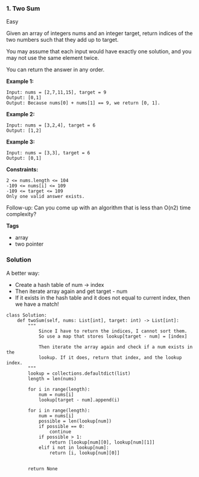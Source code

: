 ### 1. Two Sum
Easy

Given an array of integers nums and an integer target, return indices of the two numbers such that they add up to target.

You may assume that each input would have exactly one solution, and you may not use the same element twice.

You can return the answer in any order. 

**Example 1:**
```
Input: nums = [2,7,11,15], target = 9
Output: [0,1]
Output: Because nums[0] + nums[1] == 9, we return [0, 1].
```

**Example 2:**
```
Input: nums = [3,2,4], target = 6
Output: [1,2]
```

**Example 3:**
```
Input: nums = [3,3], target = 6
Output: [0,1]
``` 

**Constraints:**
```
2 <= nums.length <= 104
-109 <= nums[i] <= 109
-109 <= target <= 109
Only one valid answer exists.
``` 

Follow-up: Can you come up with an algorithm that is less than O(n2) time complexity?

**Tags**
- array
- two pointer


### Solution
A better way:
- Create a hash table of num -> index
- Then iterate array again and get target - num
- If it exists in the hash table and it does not equal to current index, then we have a match!
```
class Solution:
    def twoSum(self, nums: List[int], target: int) -> List[int]:
        """
            Since I have to return the indices, I cannot sort them.
            So use a map that stores lookup[target - num] = [index]
            
            Then iterate the array again and check if a num exists in the
            lookup. If it does, return that index, and the lookup index.
        """
        lookup = collections.defaultdict(list)
        length = len(nums)
        
        for i in range(length):
            num = nums[i]
            lookup[target - num].append(i)
        
        for i in range(length):
            num = nums[i]
            possible = len(lookup[num])
            if possible == 0:
                continue
            if possible > 1:
                return [lookup[num][0], lookup[num][1]]
            elif i not in lookup[num]:
                return [i, lookup[num][0]]
                
        
        return None
```
